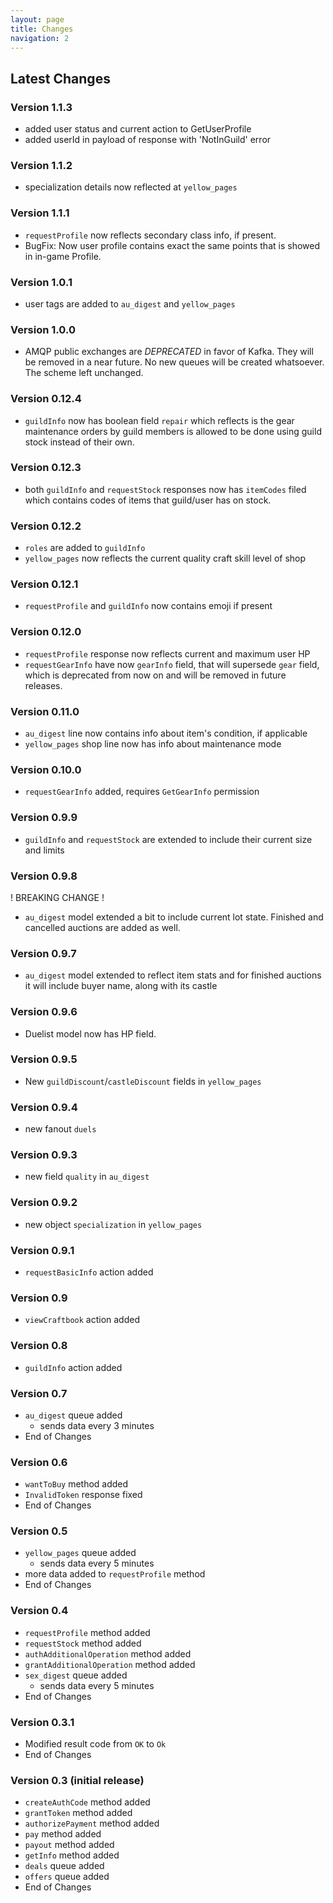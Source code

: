 ```yaml
---
layout: page
title: Changes
navigation: 2
---
```


## Latest Changes
### **Version 1.1.3**
- added user status and current action to GetUserProfile
- added userId in payload of response with 'NotInGuild' error

### **Version 1.1.2**
- specialization details now reflected at `yellow_pages`

### **Version 1.1.1**
- `requestProfile` now reflects secondary class info, if present.
- BugFix: Now user profile contains exact the same points that is showed in in-game Profile. 

### **Version 1.0.1**
- user tags are added to `au_digest` and `yellow_pages` 

### **Version 1.0.0**
- AMQP public exchanges are *DEPRECATED* in favor of Kafka. They will be removed in a near future. No new queues will be created whatsoever. The scheme left unchanged.

### **Version 0.12.4**

- `guildInfo` now has boolean field `repair` which reflects is the gear maintenance orders by guild members is allowed to be done using guild stock instead of their own.

### **Version 0.12.3**

- both `guildInfo` and `requestStock` responses now has `itemCodes` filed which contains codes of items that guild/user has on stock.

### **Version 0.12.2**

- `roles` are added to `guildInfo`
- `yellow_pages` now reflects the current quality craft skill level of shop

### **Version 0.12.1**

- `requestProfile` and `guildInfo` now contains emoji if present

### **Version 0.12.0**

- `requestProfile` response now reflects current and maximum user HP
- `requestGearInfo` have now `gearInfo` field, that will supersede `gear` field, which is deprecated from now on and will be removed in future releases.

### **Version 0.11.0**

- `au_digest` line now contains info about item's condition, if applicable
- `yellow_pages` shop line now has info about maintenance mode

### **Version 0.10.0**

- `requestGearInfo` added, requires `GetGearInfo` permission

### **Version 0.9.9**

- `guildInfo` and `requestStock` are extended to include their current size and limits

### **Version 0.9.8**

! BREAKING CHANGE !

- `au_digest` model extended a bit to include current lot state. Finished and cancelled auctions are added as well.

### **Version 0.9.7**

- `au_digest` model extended to reflect item stats and for finished auctions it will include buyer name, along with its castle

### **Version 0.9.6**

- Duelist model now has HP field.

### **Version 0.9.5**

- New `guildDiscount`/`castleDiscount` fields in `yellow_pages`

### **Version 0.9.4**

- new fanout `duels`

### **Version 0.9.3**

- new field `quality` in `au_digest`

### **Version 0.9.2**

- new object `specialization` in `yellow_pages`

### **Version 0.9.1**

- `requestBasicInfo` action added

### **Version 0.9**

- `viewCraftbook` action added

### **Version 0.8**

- `guildInfo` action added

### **Version 0.7**

- `au_digest` queue added
  - sends data every 3 minutes
- End of Changes

### **Version 0.6**

- `wantToBuy` method added
- `InvalidToken` response fixed
- End of Changes

### **Version 0.5**

- `yellow_pages` queue added
  - sends data every 5 minutes
- more data added to `requestProfile` method
- End of Changes

### **Version 0.4**

- `requestProfile` method added
- `requestStock` method added
- `authAdditionalOperation` method added
- `grantAdditionalOperation` method added
- `sex_digest` queue added
  - sends data every 5 minutes
- End of Changes

### **Version 0.3.1**

- Modified result code from `OK` to `Ok`
- End of Changes

### **Version 0.3** (initial release)

- `createAuthCode` method added
- `grantToken` method added
- `authorizePayment` method added
- `pay` method added
- `payout` method added
- `getInfo` method added
- `deals` queue added
- `offers` queue added
- End of Changes
